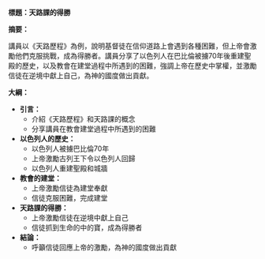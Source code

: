 **標題：天路課的得勝**

**摘要：**

講員以《天路歷程》為例，說明基督徒在信仰道路上會遇到各種困難，但上帝會激勵他們克服挑戰，成為得勝者。講員分享了以色列人在巴比倫被擄70年後重建聖殿的歷史，以及教會在建堂過程中所遇到的困難，強調上帝在歷史中掌權，並激勵信徒在逆境中獻上自己，為神的國度做出貢獻。

**大綱：**

* **引言：**
    * 介紹《天路歷程》和天路課的概念
    * 分享講員在教會建堂過程中所遇到的困難
* **以色列人的歷史：**
    * 以色列人被擄巴比倫70年
    * 上帝激勵古列王下令以色列人回歸
    * 以色列人重建聖殿和城牆
* **教會的建堂：**
    * 上帝激勵信徒為建堂奉獻
    * 信徒克服困難，完成建堂
* **天路課的得勝：**
    * 上帝激勵信徒在逆境中獻上自己
    * 信徒抓到生命的中的寶，成為得勝者
* **結論：**
    * 呼籲信徒回應上帝的激勵，為神的國度做出貢獻